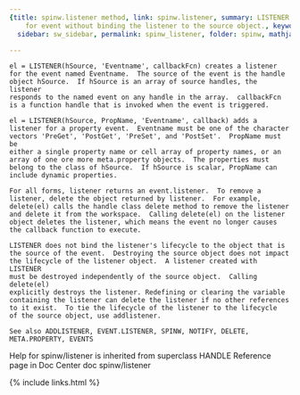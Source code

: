 ```yaml
---
{title: spinw.listener method, link: spinw.listener, summary: LISTENER  Add listener
    for event without binding the listener to the source object., keywords: sample,
  sidebar: sw_sidebar, permalink: spinw_listener, folder: spinw, mathjax: 'true'}

---
```

    el = LISTENER(hSource, 'Eventname', callbackFcn) creates a listener
    for the event named Eventname.  The source of the event is the handle  
    object hSource.  If hSource is an array of source handles, the listener
    responds to the named event on any handle in the array.  callbackFcn
    is a function handle that is invoked when the event is triggered.
 
    el = LISTENER(hSource, PropName, 'Eventname', callback) adds a 
    listener for a property event.  Eventname must be one of the character 
    vectors 'PreGet', 'PostGet', 'PreSet', and 'PostSet'.  PropName must be 
    either a single property name or cell array of property names, or an
    array of one ore more meta.property objects.  The properties must 
    belong to the class of hSource.  If hSource is scalar, PropName can 
    include dynamic properties.
    
    For all forms, listener returns an event.listener.  To remove a
    listener, delete the object returned by listener.  For example,
    delete(el) calls the handle class delete method to remove the listener
    and delete it from the workspace.  Calling delete(el) on the listener
    object deletes the listener, which means the event no longer causes
    the callback function to execute. 
 
    LISTENER does not bind the listener's lifecycle to the object that is
    the source of the event.  Destroying the source object does not impact
    the lifecycle of the listener object.  A listener created with LISTENER
    must be destroyed independently of the source object.  Calling delete(el) 
    explicitly destroys the listener. Redefining or clearing the variable
    containing the listener can delete the listener if no other references
    to it exist.  To tie the lifecycle of the listener to the lifecycle
    of the source object, use addlistener.
 
    See also ADDLISTENER, EVENT.LISTENER, SPINW, NOTIFY, DELETE, META.PROPERTY, EVENTS
Help for spinw/listener is inherited from superclass HANDLE
    Reference page in Doc Center
       doc spinw/listener

{% include links.html %}
